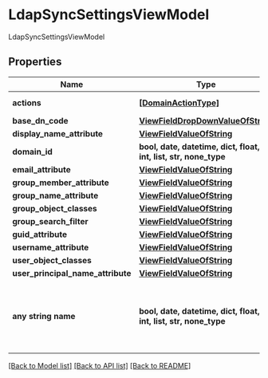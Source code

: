 # LdapSyncSettingsViewModel

LdapSyncSettingsViewModel

## Properties
Name | Type | Description | Notes
------------ | ------------- | ------------- | -------------
**actions** | [**[DomainActionType]**](DomainActionType.md) | Valid Actions | [optional] 
**base_dn_code** | [**ViewFieldDropDownValueOfString**](ViewFieldDropDownValueOfString.md) |  | [optional] 
**display_name_attribute** | [**ViewFieldValueOfString**](ViewFieldValueOfString.md) |  | [optional] 
**domain_id** | **bool, date, datetime, dict, float, int, list, str, none_type** | Domain Id | [optional] 
**email_attribute** | [**ViewFieldValueOfString**](ViewFieldValueOfString.md) |  | [optional] 
**group_member_attribute** | [**ViewFieldValueOfString**](ViewFieldValueOfString.md) |  | [optional] 
**group_name_attribute** | [**ViewFieldValueOfString**](ViewFieldValueOfString.md) |  | [optional] 
**group_object_classes** | [**ViewFieldValueOfString**](ViewFieldValueOfString.md) |  | [optional] 
**group_search_filter** | [**ViewFieldValueOfString**](ViewFieldValueOfString.md) |  | [optional] 
**guid_attribute** | [**ViewFieldValueOfString**](ViewFieldValueOfString.md) |  | [optional] 
**username_attribute** | [**ViewFieldValueOfString**](ViewFieldValueOfString.md) |  | [optional] 
**user_object_classes** | [**ViewFieldValueOfString**](ViewFieldValueOfString.md) |  | [optional] 
**user_principal_name_attribute** | [**ViewFieldValueOfString**](ViewFieldValueOfString.md) |  | [optional] 
**any string name** | **bool, date, datetime, dict, float, int, list, str, none_type** | any string name can be used but the value must be the correct type | [optional]

[[Back to Model list]](../README.md#documentation-for-models) [[Back to API list]](../README.md#documentation-for-api-endpoints) [[Back to README]](../README.md)



